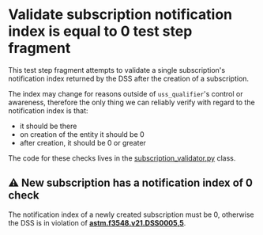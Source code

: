 # Validate subscription notification index is equal to 0 test step fragment

This test step fragment attempts to validate a single subscription's notification index returned by the DSS after the creation
of a subscription.

The index may change for reasons outside of `uss_qualifier`'s control or awareness, therefore the only thing we can reliably verify with regard to the notification index is that:
 - it should be there
 - on creation of the entity it should be 0
 - after creation, it should be 0 or greater

The code for these checks lives in the [subscription_validator.py](../../../validators/subscription_validator.py) class.

## ⚠️ New subscription has a notification index of 0 check

The notification index of a newly created subscription must be 0, otherwise the DSS is in violation of **[astm.f3548.v21.DSS0005,5](../../../../../../../requirements/astm/f3548/v21.md)**.

